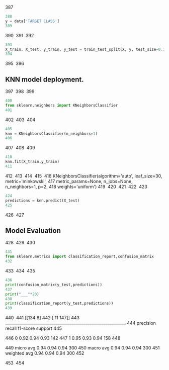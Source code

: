 
387
```python
388
y = data['TARGET CLASS']
389
```
390
​
391
​
392
```python
393
X_train, X_test, y_train, y_test = train_test_split(X, y, test_size=0.30, random_state=42)
394
```
395
​
396
## KNN model deployment.
397
​
398
​
399
```python
400
from sklearn.neighbors import KNeighborsClassifier
401
```
402
​
403
​
404
```python
405
knn = KNeighborsClassifier(n_neighbors=1)
406
```
407
​
408
​
409
```python
410
knn.fit(X_train,y_train)
411
```
412
​
413
​
414
​
415
​
416
    KNeighborsClassifier(algorithm='auto', leaf_size=30, metric='minkowski',
417
               metric_params=None, n_jobs=None, n_neighbors=1, p=2,
418
               weights='uniform')
419
​
420
​
421
​
422
​
423
```python
424
predictions = knn.predict(X_test)
425
```
426
​
427
## Model Evaluation
428
​
429
​
430
```python
431
from sklearn.metrics import classification_report,confusion_matrix
432
```
433
​
434
​
435
```python
436
print(confusion_matrix(y_test,predictions))
437
print("___"*20)
438
print(classification_report(y_test,predictions))
439
```
440
​
441
    [[134   8]
442
     [ 11 147]]
443
    ____________________________________________________________
444
                  precision    recall  f1-score   support
445
    
446
               0       0.92      0.94      0.93       142
447
               1       0.95      0.93      0.94       158
448
    
449
       micro avg       0.94      0.94      0.94       300
450
       macro avg       0.94      0.94      0.94       300
451
    weighted avg       0.94      0.94      0.94       300
452
    
453
​
454
​
